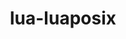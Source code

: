 ---
title: "lua-luaposix"
layout: cache
categories: [package, develop-2025-01-05]
meta: {"versions": ["36.1"], "compilers": ["gcc@=11.4.0", "gcc@=7.3.1", "gcc@=7.5.0", "gcc@=9.4.0", "oneapi@=2024.2.1"], "oss": ["amzn2", "ubuntu18.04", "ubuntu20.04", "ubuntu22.04"], "platforms": ["linux"], "targets": ["aarch64", "neoverse_v2", "ppc64le", "x86_64_v3"], "stacks": ["aws-isc", "aws-isc-aarch64", "e4s", "e4s-neoverse-v2", "e4s-oneapi", "e4s-power", "radiuss", "root", "tutorial"], "num_specs": 8, "num_specs_by_stack": {"aws-isc-aarch64": 1, "root": 8, "aws-isc": 1, "radiuss": 1, "e4s-power": 1, "e4s-neoverse-v2": 1, "e4s": 1, "tutorial": 1, "e4s-oneapi": 1}}
spec_details: [{"hash": "d26xhn4dzcebzn67zcx7ougsiez57n4a", "compiler": "gcc@=7.3.1", "versions": ["36.1"], "os": "amzn2", "platform": "linux", "target": "aarch64", "variants": ["build_system=lua"], "stacks": ["aws-isc-aarch64", "root"], "size": "-", "tarball": "https://binaries.spack.io/develop-2025-01-05/build_cache/linux-amzn2-aarch64/gcc-7.3.1/lua-luaposix-36.1/linux-amzn2-aarch64-gcc-7.3.1-lua-luaposix-36.1-d26xhn4dzcebzn67zcx7ougsiez57n4a.spack"}, {"hash": "6zavbo64hgyb6p7vwivouimh3zyvjfhg", "compiler": "gcc@=7.3.1", "versions": ["36.1"], "os": "amzn2", "platform": "linux", "target": "x86_64_v3", "variants": ["build_system=lua"], "stacks": ["root", "aws-isc"], "size": "-", "tarball": "https://binaries.spack.io/develop-2025-01-05/build_cache/linux-amzn2-x86_64_v3/gcc-7.3.1/lua-luaposix-36.1/linux-amzn2-x86_64_v3-gcc-7.3.1-lua-luaposix-36.1-6zavbo64hgyb6p7vwivouimh3zyvjfhg.spack"}, {"hash": "rjjammy2vsg7jha2uxcsvkxycq5bwhyu", "compiler": "gcc@=7.5.0", "versions": ["36.1"], "os": "ubuntu18.04", "platform": "linux", "target": "x86_64_v3", "variants": ["build_system=lua"], "stacks": ["root", "radiuss"], "size": "-", "tarball": "https://binaries.spack.io/develop-2025-01-05/build_cache/linux-ubuntu18.04-x86_64_v3/gcc-7.5.0/lua-luaposix-36.1/linux-ubuntu18.04-x86_64_v3-gcc-7.5.0-lua-luaposix-36.1-rjjammy2vsg7jha2uxcsvkxycq5bwhyu.spack"}, {"hash": "pbwnf44d4v6ilit4bbrt3zn7m7dj2xh7", "compiler": "gcc@=9.4.0", "versions": ["36.1"], "os": "ubuntu20.04", "platform": "linux", "target": "ppc64le", "variants": ["build_system=lua"], "stacks": ["e4s-power", "root"], "size": "-", "tarball": "https://binaries.spack.io/develop-2025-01-05/build_cache/linux-ubuntu20.04-ppc64le/gcc-9.4.0/lua-luaposix-36.1/linux-ubuntu20.04-ppc64le-gcc-9.4.0-lua-luaposix-36.1-pbwnf44d4v6ilit4bbrt3zn7m7dj2xh7.spack"}, {"hash": "gkm4is6hifahl4pmnlwnpu5nzuffhlfw", "compiler": "gcc@=11.4.0", "versions": ["36.1"], "os": "ubuntu22.04", "platform": "linux", "target": "neoverse_v2", "variants": ["build_system=lua"], "stacks": ["e4s-neoverse-v2", "root"], "size": "-", "tarball": "https://binaries.spack.io/develop-2025-01-05/build_cache/linux-ubuntu22.04-neoverse_v2/gcc-11.4.0/lua-luaposix-36.1/linux-ubuntu22.04-neoverse_v2-gcc-11.4.0-lua-luaposix-36.1-gkm4is6hifahl4pmnlwnpu5nzuffhlfw.spack"}, {"hash": "mc37pzs2dmfw3qfg6fxu7g4iaqun24o3", "compiler": "gcc@=11.4.0", "versions": ["36.1"], "os": "ubuntu22.04", "platform": "linux", "target": "x86_64_v3", "variants": ["build_system=lua"], "stacks": ["root", "e4s"], "size": "-", "tarball": "https://binaries.spack.io/develop-2025-01-05/build_cache/linux-ubuntu22.04-x86_64_v3/gcc-11.4.0/lua-luaposix-36.1/linux-ubuntu22.04-x86_64_v3-gcc-11.4.0-lua-luaposix-36.1-mc37pzs2dmfw3qfg6fxu7g4iaqun24o3.spack"}, {"hash": "xzc5eov6nuwqbe6hq3xo3tzlckz5ooui", "compiler": "gcc@=11.4.0", "versions": ["36.1"], "os": "ubuntu22.04", "platform": "linux", "target": "x86_64_v3", "variants": ["build_system=lua"], "stacks": ["tutorial", "root"], "size": "-", "tarball": "https://binaries.spack.io/develop-2025-01-05/build_cache/linux-ubuntu22.04-x86_64_v3/gcc-11.4.0/lua-luaposix-36.1/linux-ubuntu22.04-x86_64_v3-gcc-11.4.0-lua-luaposix-36.1-xzc5eov6nuwqbe6hq3xo3tzlckz5ooui.spack"}, {"hash": "wos6fjafjban6rw7jn3gaec5hlgyax4t", "compiler": "oneapi@=2024.2.1", "versions": ["36.1"], "os": "ubuntu22.04", "platform": "linux", "target": "x86_64_v3", "variants": ["build_system=lua"], "stacks": ["e4s-oneapi", "root"], "size": "-", "tarball": "https://binaries.spack.io/develop-2025-01-05/build_cache/linux-ubuntu22.04-x86_64_v3/oneapi-2024.2.1/lua-luaposix-36.1/linux-ubuntu22.04-x86_64_v3-oneapi-2024.2.1-lua-luaposix-36.1-wos6fjafjban6rw7jn3gaec5hlgyax4t.spack"}]
---